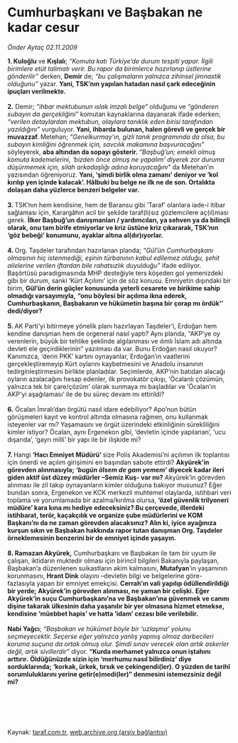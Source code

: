 # Cumhurbaşkanı ve Başbakan ne kadar cesur

*Önder Aytaç 02.11.2009*

<div class="taraf_structure_2col_1zq">
<div class="margen_n">



 <p><b>1. Kuloğlu</b> ve <b>Kışlalı</b>; <i>“Komuta katı Türkiye’de durum tespiti yapar. İlgili birimlere etüt talimatı verir. Bu rapor da birimlerce hazırlanıp üstlerine gönderilir” </i>derken, <b>Demir</b> de; <i>“bu çalışmaların yalnızca zihinsel jimnastik olduğunu”</i> yazar. <b>Yani, TSK’nın yapılan hatadan nasıl çark edeceğinin ipuçları verilmekte. <br/><br/>2.</b> Demir; <i>“ihbar mektubunun ıslak imzalı belge”</i> olduğunu ve <i>“gönderen subayın da gerçekliğini” </i>komutan kaynaklarına dayanarak ifade ederken; <i>“verilen detaylardan mektubun, olaylara tanıklık eden birisi tarafından yazıldığını”</i> vurguluyor. <b>Yani, ihbarda bulunan, halen görevli ve gerçek bir muvazzaf. </b>Metehan; <i>“Genelkurmay’ın, gizli tanık programında da olsa, bu subayın kimliğini öğrenmek için, savcılık makamına başvuracağını”</i> söyleyerek, <b>aba altından da sopayı gösterir. </b><i>“Başbuğ’un; emekli olmuş komuta kademelerini, ‘bizden önce olmuş ne yapalım’ diyerek zor duruma düşürmemek için, silah arkadaşlığı adına koruyacağını”</i> da Metehan’ın yazısından öğreniyoruz. <b>Yani, ‘şimdi birlik olma zamanı’ deniyor ve ‘kol kırılıp yen içinde kalacak’. Hâlbuki bu belge ne ilk ne de son. Ortalıkta dolaşan daha yüzlerce benzeri belgeler var. <br/><br/>3. </b>TSK’nın hem kendisine, hem de Baransu gibi ‘Taraf’ olanlara iade-i itibar sağlaması için, Karargâhın acil bir şekilde taraf(lı)sız gözlemcilere aç(ıl)ması gerek. <b>İlker Başbuğ’un danışmanları / yardımcıları, ya sehven ya da bilinçli olarak, onu tam birife etmiyorlar ve kriz üstüne kriz çıkararak, TSK’nın ‘göz bebeği’ konumunu, ayaklar altına al(dır)ıyorlar. <br/><br/>4. </b>Org.<b> </b>Taşdeler tarafından hazırlanan planda; <i>“Gül’ün</i> <i>Cumhurbaşkanı olmasının hiç istenmediği, eşinin türbanının kabul edilemez olduğu, şehit ailelerine verilen iftardan bile rahatsızlık duyulduğu” </i>ifade ediliyor. Başörtüsü paradigmasında MHP desteğiyle ters köşeden gol yemenizdeki gibi bir durum, sanki ‘Kürt Açılımı’ için de söz konusu. Emniyetin dışındaki bir birim, <b>Gül’ün derin güçler konusunda yeterli cesarete ve birikime sahip olmadığı varsayımıyla,</b> <b>“onu böylesi bir açılıma ikna ederek, Cumhurbaşkanın, Başbakanın ve hükümetin başına bir çorap mı ördük’’ dedi/diyor? <br/><br/>5. </b>AK Parti’yi bitirmeye yönelik planı hazırlayan Taşdeler’i, Erdoğan hem kendine danışman hem de orgeneral nasıl yaptı? Aynı planda, “AKP’ye oy verenlerin, büyük bir tehlike şeklinde algılanması ve ılımlı İslam adı altında devleti ele geçirdiklerinin” yazılması da var. Bunu Erdoğan nasıl okuyor? Kanımızca, ‘derin PKK’ kartını oynayanlar, Erdoğan’ın vaatlerini gerçekleştiremeyip Kürt oylarını kaybetmesini ve Anadolu insanının tedirginleştirmesini birlikte planladılar. Seçimlerde, AKP’nin batıdan alacağı oyların azalacağını hesap edenler, ilk provokatör çıkışı, ‘Öcalanlı çözümün, yalnızca tek bir çare/çözüm’ olarak sunmaya mı başladılar ve ‘Öcalan’ın AKP’yi aşağılaması’ ile de bu süreç devam mı ettirildi? <b><br/><br/>6.</b> Öcalan İmralı’dan örgütü nasıl idare edebiliyor? Apo’nun bütün görüşmeleri kayıt ve kontrol altında olmasına rağmen, onu kullanmak isteyenler var mı? Yaşamasını ve örgüt üzerindeki etkinliğinin sürekliliğini kimler istiyor? Öcalan, aynı Ergenekon gibi, ‘devletin içinde yapılanan’, ‘ucu dışarıda’, ‘gayrı milli’ bir yapı ile bir ilişkide mi?<b> <br/><br/>7. </b>Hangi <b>‘Hacı Emniyet Müdürü’ </b>size Polis Akademisi’ni açılımın ilk toplantısı için önerdi ve açılım girişimini en başından sabote ettirdi? <b>Akyürek’in görevden alınmasıyla; <i>‘bugün ölsem de gam yemem’</i> diyecek kadar ileri giden aktif üst düzey müdürler –Semiz Kuş- var mı?</b> Akyürek’in görevden alınması ile zil takıp oynayanların kimler olduğuna bakıyor musunuz? Eğer bundan sonra, Ergenekon ve KCK merkezli muhtemel olaylarda, istihbari veri toplama ve yorumlamada bir azalma/kırılma olursa, <b>‘özel güvenlik trilyoneri müdüre’ kara kına mı hediye edeceksiniz? Bu çerçevede, illerdeki istihbarat, terör, kaçakçılık ve organize şube müdürlerini ve KOM Başkanı’nı da ne zaman görevden alacaksınız? Alın ki, iyice ayağınıza kurşun sıkın ve Başbakan hakkında rapor tutan danışman Org. Taşdeler örneklemesinin benzerini bir de emniyet içinde yaşayın. <br/><br/>8. Ramazan Akyürek,</b> Cumhurbaşkanı ve Başbakan ile tam bir uyum ile çalışan, iktidarın muktedir olması için birincil bilgileri Bakanıyla paylaşan, Başbakan’a düzenlenen suikastların akim kalmasını, <b>Mutafyan</b>’ın yaşamının korunmasını, <b>Hrant Dink</b> olayını –devletin bilgi ve belgelerine göre- fazlasıyla yapan bir emniyet emekçisi. <b>Cerrah’ın vali yapılıp ödüllendirildiği bir yerde; Akyürek’in görevden alınması, ne yaman bir çelişki.</b> <b>Eğer Akyürek’in suçu Cumhurbaşkanı’na ve Başbakan’ına güvenmek ve canını dişine takarak ülkesinin daha yaşanılır bir yer olmasına hizmet etmekse, kendisine ‘müebbet hapis’ ve hatta ‘idam’ cezası bile verilebilir. <br/><br/>Nabi Yağcı</b>; <i>“Başbakan ve hükümet böyle bir ‘uzlaşma’ yolunu seçmeyecektir. Seçerse eğer yalnızca yanlış yapmış olmaz darbecileri koruma suçuna da ortak olmuş olur. Şimdi sınav verecek olan artık askerler değil, artık sivillerdir”</i> diyor. <b>“Kurda merhamet yalnızca onun iştahını arttırır.</b> <b>Öldüğünüzde sizin için ‘merhumu nasıl bilirdiniz’ diye sorduklarında; ‘korkak, ürkek, tırsık ve çekingendi(ler). O yüzden de tarihî sorumluluklarını yerine getir(e)medi(ler)” denmesini istemezsiniz değil mi?</b></p>
<br/>
<br/>
<br/>



<br/>


<div id="taraf_not">
</div>

</div>


</div>

Kaynak: [taraf.com.tr](http://taraf.com.tr:80/makale/8262.htm), [web.archive.org (arşiv bağlantısı)](http://web.archive.org/web/20100201173630/http://taraf.com.tr:80/makale/8262.htm)
